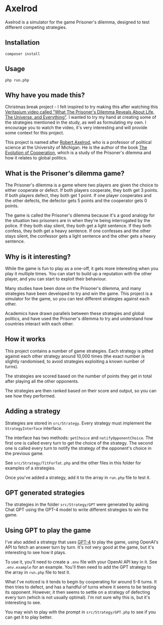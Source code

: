 # Axelrod

Axelrod is a simulator for the game Prisoner's dilemma, designed to test different competing strategies.

## Installation
`composer install`

## Usage
`php run.php`

## Why have you made this?
Christmas break project - I felt inspired to try making this after watching this [Veritasium video called "What The Prisoner's Dilemma Reveals About Life, The Universe, and Everything"](https://www.youtube.com/watch?v=mScpHTIi-kM). I wanted to try my hand at creating some of the strategies mentioned in the study, as well as formulating my own. I encourage you to watch the video, it's very interesting and will provide some context for this project.

This project is named after [Robert Axelrod](https://en.wikipedia.org/wiki/Robert_Axelrod), who is a professor of political science at the University of Michigan. He is the author of the book [The Evolution of Cooperation](https://en.wikipedia.org/wiki/The_Evolution_of_Cooperation), which is a study of the Prisoner's dilemma and how it relates to global politics.

## What is the Prisoner's dilemma game?
The Prisoner's dilemma is a game where two players are given the choice to either cooperate or defect. If both players cooperate, they both get 3 points. If both players defect, they both get 1 point. If one player cooperates and the other defects, the defector gets 5 points and the cooperator gets 0 points.

The game is called the Prisoner's dilemma because it's a good analogy for the situation two prisoners are in when they're being interrogated by the police. If they both stay silent, they both get a light sentence. If they both confess, they both get a heavy sentence. If one confesses and the other stays silent, the confessor gets a light sentence and the other gets a heavy sentence.

## Why is it interesting?

While the game is fun to play as a one-off, it gets more interesting when you play it multiple times. You can start to build up a reputation with the other player, and you can start to exploit their behaviour.

Many studies have been done on the Prisoner's dilemma, and many strategies have been developed to try and win the game. This project is a simulator for the game, so you can test different strategies against each other.

Academics have drawn parallels between these strategies and global politics, and have used the Prisoner's dilemma to try and understand how countries interact with each other. 

## How it works
This project contains a number of game strategies. Each strategy is pitted against each other strategy around 10,000 times (the exact number is slightly randomised, to avoid strategies exploiting a known number of turns).

The strategies are scored based on the number of points they get in total after playing all the other opponents.

The strategies are then ranked based on their score and output, so you can see how they performed.

## Adding a strategy
Strategies are stored in `src/Strategy`. Every strategy must implement the `StrategyInterface` interface.

The interface has two methods: `getChoice` and `notifyOpponentChoice`. The first one is called every turn to get the choice of the strategy. The second one is called every turn to notify the strategy of the opponent's choice in the previous game.

See `src/Strategy/TitForTat.php` and the other files in this folder for examples of a strategies.

Once you've added a strategy, add it to the array in `run.php` file to test it.

## GPT generated strategies
The strategies in the folder `src/Strategy/GPT` were generated by asking Chat GPT using the GPT-4 model to write different strategies to win the game.

## Using GPT to play the game
I've also added a strategy that uses [GPT-4](https://en.wikipedia.org/wiki/GPT-4) to play the game, using OpenAI's API to fetch an answer turn by turn. It's not very good at the game, but it's interesting to see how it plays.

To use it, you'll need to create a `.env` file with your OpenAI API key in it. See `.env.example` for an example. You'll then need to add the GPT strategy to the array in `run.php` file to test it.

What I've noticed is it tends to begin by cooperating for around 5-8 turns. It then tries to defect, and has a handful of turns where it seems to be testing its opponent. However, it then seems to settle on a strategy of defecting every turn (which is not usually optimal). I'm not sure why this is, but it's interesting to see.

You may wish to play with the prompt in `src/Strategy/GPT.php` to see if you can get it to play better.
